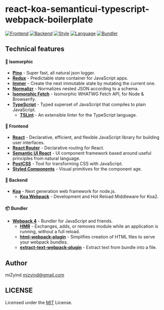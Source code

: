 # react-koa-semanticui-typescript-webpack-boilerplate

[![Frontend](https://img.shields.io/badge/Frontend-React-008BB8.svg?style=flat-square)](https://facebook.github.io/react)
[![Backend](https://img.shields.io/badge/Backend-Koa-orange.svg?style=flat-square)](http://koajs.com)
[![Style](https://img.shields.io/badge/Style-Semantic_UI-yellowgreen.svg?style=flat-square)](https://semantic-ui.com)
[![Language](https://img.shields.io/badge/Language-TypeScript-blue.svg?style=flat-square)](https://www.typescriptlang.org)
[![Bundler](https://img.shields.io/badge/Bundler-Webpack-2B3A42.svg?style=flat-square)](https://webpack.js.org)

## Technical features

#### 🌌 Isomorphic
- **[Pino](https://getpino.io)** - Super fast, all natural json logger.
- **[Redux](https://github.com/reactjs/redux)** - Predictable state container for JavaScript apps.
- **[Immer](https://github.com/mweststrate/immer)** - Create the next immutable state by mutating the current one.
- **[Normalizr](https://github.com/paularmstrong/normalizr)** - Normalizes nested JSON according to a schema.
- **[Isomorphic Fetch](https://github.com/matthew-andrews/isomorphic-fetch)** - Isomorphic WHATWG Fetch API, for Node & Browserify.
- **[TypeScript](https://www.typescriptlang.org)** - Typed superset of JavaScript that compiles to plain JavaScript.
  - **[TSLint](https://palantir.github.io/tslint)** - An extensible linter for the TypeScript language.

#### 🌁 Frontend
- **[React](https://reactjs.org)** - Declarative, efficient, and flexible JavaScript library for building user interfaces.
- **[React Router](https://reacttraining.com/react-router)** - Declarative routing for React.
- **[Semantic UI React](https://react.semantic-ui.com)** - UI component framework based around useful principles from natural language.
- **[PostCSS](http://postcss.org)** - Tool for transforming CSS with JavaScript.
- **[Styled Components](https://www.styled-components.com)** - Visual primitives for the component age.

#### 🌆 Backend
- **[Koa](http://koajs.com)** - Next generation web framework for node.js.
  - **[Koa Webpack](https://github.com/shellscape/koa-webpack)** - Development and Hot Reload Middleware for Koa2.

#### 📦 Bundler
- **[Webpack 4](https://webpack.js.org)** - Bundler for JavaScript and friends.
  - **[HMR](https://webpack.js.org/concepts/hot-module-replacement)** - Exchanges, adds, or removes module while an application is running, without a full reload.
  - **[html-webpack-plugin](https://github.com/jantimon/html-webpack-plugin)** - Simplifies creation of HTML files to serve your webpack bundles.
  - **[extract-text-webpack-plugin](https://github.com/webpack-contrib/extract-text-webpack-plugin)** - Extract text from bundle into a file.

## Author

miZyind <mizyind@gmail.com>

## LICENSE

Licensed under the [MIT](LICENSE) License.
